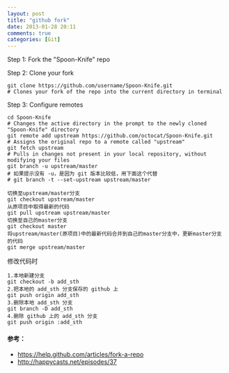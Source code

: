 ```yaml
---
layout: post
title: "github fork"
date: 2013-01-28 20:11
comments: true
categories: [Git]
---
```


Step 1: Fork the "Spoon-Knife" repo

Step 2: Clone your fork

    git clone https://github.com/username/Spoon-Knife.git
    # Clones your fork of the repo into the current directory in terminal

Step 3: Configure remotes

    cd Spoon-Knife
    # Changes the active directory in the prompt to the newly cloned "Spoon-Knife" directory
    git remote add upstream https://github.com/octocat/Spoon-Knife.git
    # Assigns the original repo to a remote called "upstream"
    git fetch upstream
    # Pulls in changes not present in your local repository, without modifying your files
    git branch -u upstream/master
    # 如果提示没有 -u，是因为 git 版本比较低，用下面这个代替
    # git branch -t --set-upstream upstream/master

    切换至upstream/master分支
    git checkout upstream/master
    从原项目中取得最新的代码
    git pull upstream upstream/master
    切换至自己的master分支
    git checkout master
    将upstream/master(原项目)中的最新代码合并到自己的master分支中，更新master分支的代码
    git merge upstream/master

修改代码时

    1.本地新建分支
    git checkout -b add_sth
    2.把本地的 add_sth 分支保存的 github 上
    git push origin add_sth
    3.删除本地 add_sth 分支
    git branch -D add_sth
    4.删除 github 上的 add_sth 分支
    git push origin :add_sth

#### 参考：
* https://help.github.com/articles/fork-a-repo
* http://happycasts.net/episodes/37

